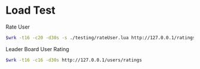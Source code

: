 
# Load Test

Rate User

```bash
$wrk -t16 -c20 -d30s -s ./testing/rateUser.lua http://127.0.0.1/ratings
```

Leader Board User Rating

```bash
$wrk -t16 -c16 -d30s http://127.0.0.1/users/ratings
```
